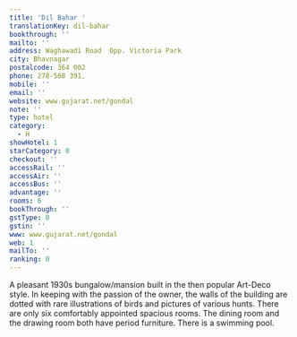 ```yaml
---
title: 'Dil Bahar '
translationKey: dil-bahar
bookthrough: ''
mailto: ''
address: Waghawadi Road  Opp. Victoria Park
city: Bhavnagar
postalcode: 364 002
phone: 278-568 391,
mobile: ''
email: ''
website: www.gujarat.net/gondal
note: ''
type: hotel
category:
  - H
showHotel: 1
starCategory: 0
checkout: ''
accessRail: ''
accessAir: ''
accessBus: ''
advantage: ''
rooms: 6
bookThrough: ''
gstType: 0
gstin: ''
www: www.gujarat.net/gondal
web: 1
mailTo: ''
ranking: 0
---
```







A pleasant 1930s bungalow/mansion built in the then popular Art-Deco style. In keeping with the passion of the owner, the walls of the building are dotted with rare illustrations of birds and pictures of various hunts. There are only six comfortably appointed spacious rooms. The dining room and the drawing room both have period furniture. There is a swimming pool.